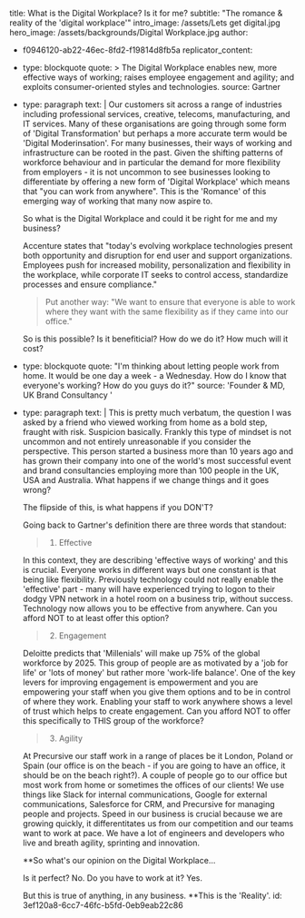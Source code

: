 title: What is the Digital Workplace? Is it for me?
subtitle: "The romance & reality of the 'digital workplace'"
intro_image: /assets/Lets get digital.jpg
hero_image: /assets/backgrounds/Digital Workplace.jpg
author:
  - f0946120-ab22-46ec-8fd2-f19814d8fb5a
replicator_content:
  - 
    type: blockquote
    quote: >
      The Digital Workplace enables new, more effective ways of working; raises employee engagement and
      agility; and exploits consumer-oriented styles and technologies.
    source: Gartner
  - 
    type: paragraph
    text: |
      Our customers sit across a range of industries including professional services, creative, telecoms, manufacturing, and IT services. Many of these organisations are going through some form of 'Digital Transformation' but perhaps a more accurate term would be 'Digital Moderinsation'. For many businesses, their ways of working and infrastructure can be rooted in the past. Given the shifting patterns of workforce behaviour and in particular the demand for more flexibility from employers - it is not uncommon to see businesses looking to differentiate by offering a new form of 'Digital Workplace' which means that "you can work from anywhere". This is the 'Romance' of this emerging way of working that many now aspire to.
      
      So what is the Digital Workplace and could it be right for me and my business?
      
      Accenture states that "today's evolving workplace technologies present both opportunity and disruption for end user and support organizations. Employees push for increased mobility, personalization and flexibility in the workplace, while corporate IT seeks to control access, standardize processes and ensure compliance."
      
      > Put another way: "We want to ensure that everyone is able to work where they want with the same flexibility as if they came into our office."
      
      So is this possible? Is it benefiticial? How do we do it? How much will it cost?
  - 
    type: blockquote
    quote: "I'm thinking about letting people work from home. It would be one day a week - a Wednesday. How do I know that everyone's working? How do you guys do it?"
    source: 'Founder & MD, UK Brand Consultancy '
  - 
    type: paragraph
    text: |
      This is pretty much verbatum, the question I was asked by a friend who viewed working from home as a bold step, fraught with risk. Suspicion basically. Frankly this type of mindset is not uncommon and not entirely unreasonable if you consider the perspective. This person started a business more than 10 years ago and has grown their company into one of the world's most successful event and brand consultancies employing more than 100 people in the UK, USA and Australia. What happens if we change things and it goes wrong?
      
      The flipside of this, is what happens if you DON'T?
      
      Going back to Gartner's definition there are three words that standout:
      
      > 1) Effective
      
      In this context, they are describing 'effective ways of working' and this is crucial. Everyone works in different ways but one constant is that being like flexibility. Previously technology could not really enable the 'effective' part - many will have experienced trying to logon to their dodgy VPN network in a hotel room on a business trip, without success. Technology now allows you to be effective from anywhere. Can you afford NOT to at least offer this option?
      
      > 2) Engagement
      
      Deloitte predicts that 'Millenials' will make up 75% of the global workforce by 2025. This group of people are as motivated by a 'job for life' or 'lots of money' but rather more 'work-life balance'. One of the key levers for improving engagement is empowerment and you are empowering your staff when you give them options and to be in control of where they work. Enabling your staff to work anywhere shows a level of trust which helps to create engagement. Can you afford NOT to offer this specifically to THIS group of the workforce?
      
      > 3) Agility
      
      At Precursive our staff work in a range of places be it London, Poland or Spain (our office is on the beach - if you are going to have an office, it should be on the beach right?). A couple of people go to our office but most work from home or sometimes the offices of our clients! We use things like Slack for internal communications, Google for external communications, Salesforce for CRM, and Precursive for managing people and projects. Speed in our business is crucial because we are growing quickly, it differentitates us from our competition and our teams want to work at pace. We have a lot of engineers and developers who live and breath agility, sprinting and innovation.
      
      **So what's our opinion on the Digital Workplace...
      
      Is it perfect? No.
      Do you have to work at it? Yes.
      
      But this is true of anything, in any business. **This is the 'Reality'.
id: 3ef120a8-6cc7-46fc-b5fd-0eb9eab22c86
